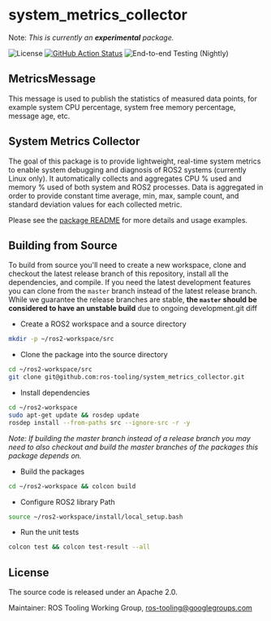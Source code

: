 # system_metrics_collector

Note: _This is currently an **experimental** package._

![License](https://img.shields.io/github/license/ros-tooling/system_metrics_collector)
[![GitHub Action Status](https://github.com/ros-tooling/system_metrics_collector/workflows/Test%20system_metrics_collector/badge.svg)](https://github.com/ros-tooling/system_metrics_collector/actions)
![End-to-end Testing (Nightly)](https://github.com/ros-tooling/system_metrics_collector/workflows/End-to-end%20Testing%20(Nightly)/badge.svg)

## MetricsMessage

This message is used to publish the statistics of measured data points, for example system CPU percentage,
system free memory percentage, message age, etc.

## System Metrics Collector

The goal of this package is to provide lightweight, real-time system metrics to enable
system debugging and diagnosis of ROS2 systems (currently Linux only). It automatically collects
and aggregates CPU % used and memory % used of both system and ROS2 processes.
Data is aggregated in order to provide constant time average, min, max, sample count,
and standard deviation values for each collected metric.

Please see the [package README](system_metrics_collector/README.md) for more details and usage examples.

## Building from Source

To build from source you'll need to create a new workspace, clone and checkout the latest release branch of
this repository, install all the dependencies, and compile. If you need the latest development features
you can clone from the `master` branch instead of the latest release branch. While we guarantee the release
branches are stable, __the `master` should be considered to have an unstable build__ due to ongoing development.git diff

- Create a ROS2 workspace and a source directory

```sh
mkdir -p ~/ros2-workspace/src
```

- Clone the package into the source directory
```sh
cd ~/ros2-workspace/src
git clone git@github.com:ros-tooling/system_metrics_collector.git
```

- Install dependencies
```sh
cd ~/ros2-workspace
sudo apt-get update && rosdep update
rosdep install --from-paths src --ignore-src -r -y
```

_Note: If building the master branch instead of a release branch you may need to also checkout and build the master branches of the packages this package depends on._

- Build the packages
```sh
cd ~/ros2-workspace && colcon build
```

- Configure ROS2 library Path
```sh
source ~/ros2-workspace/install/local_setup.bash
```

- Run the unit tests
```sh
colcon test && colcon test-result --all
```

## License
The source code is released under an Apache 2.0.

Maintainer: ROS Tooling Working Group, ros-tooling@googlegroups.com
